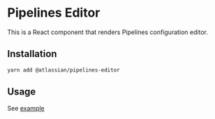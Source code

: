 # Pipelines Editor

This is a React component that renders Pipelines configuration editor.

## Installation

```sh
yarn add @atlassian/pipelines-editor
```

## Usage

See [example](./src/examples.tsx)
